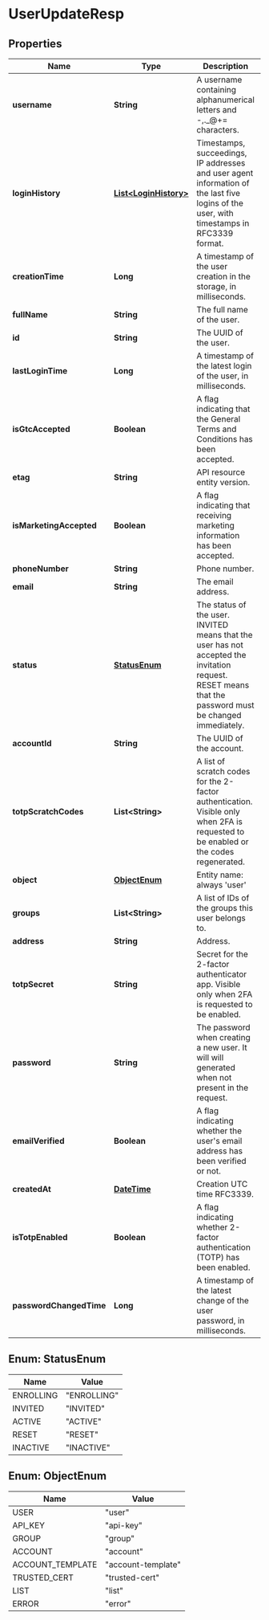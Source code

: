 
# UserUpdateResp

## Properties
Name | Type | Description | Notes
------------ | ------------- | ------------- | -------------
**username** | **String** | A username containing alphanumerical letters and -,._@+&#x3D; characters. |  [optional]
**loginHistory** | [**List&lt;LoginHistory&gt;**](LoginHistory.md) | Timestamps, succeedings, IP addresses and user agent information of the last five logins of the user, with timestamps in RFC3339 format. |  [optional]
**creationTime** | **Long** | A timestamp of the user creation in the storage, in milliseconds. |  [optional]
**fullName** | **String** | The full name of the user. |  [optional]
**id** | **String** | The UUID of the user. | 
**lastLoginTime** | **Long** | A timestamp of the latest login of the user, in milliseconds. |  [optional]
**isGtcAccepted** | **Boolean** | A flag indicating that the General Terms and Conditions has been accepted. |  [optional]
**etag** | **String** | API resource entity version. | 
**isMarketingAccepted** | **Boolean** | A flag indicating that receiving marketing information has been accepted. |  [optional]
**phoneNumber** | **String** | Phone number. |  [optional]
**email** | **String** | The email address. | 
**status** | [**StatusEnum**](#StatusEnum) | The status of the user. INVITED means that the user has not accepted the invitation request. RESET means that the password must be changed immediately. | 
**accountId** | **String** | The UUID of the account. | 
**totpScratchCodes** | **List&lt;String&gt;** | A list of scratch codes for the 2-factor authentication. Visible only when 2FA is requested to be enabled or the codes regenerated. |  [optional]
**object** | [**ObjectEnum**](#ObjectEnum) | Entity name: always &#39;user&#39; | 
**groups** | **List&lt;String&gt;** | A list of IDs of the groups this user belongs to. |  [optional]
**address** | **String** | Address. |  [optional]
**totpSecret** | **String** | Secret for the 2-factor authenticator app. Visible only when 2FA is requested to be enabled. |  [optional]
**password** | **String** | The password when creating a new user. It will will generated when not present in the request. |  [optional]
**emailVerified** | **Boolean** | A flag indicating whether the user&#39;s email address has been verified or not. |  [optional]
**createdAt** | [**DateTime**](DateTime.md) | Creation UTC time RFC3339. |  [optional]
**isTotpEnabled** | **Boolean** | A flag indicating whether 2-factor authentication (TOTP) has been enabled. |  [optional]
**passwordChangedTime** | **Long** | A timestamp of the latest change of the user password, in milliseconds. |  [optional]


<a name="StatusEnum"></a>
## Enum: StatusEnum
Name | Value
---- | -----
ENROLLING | &quot;ENROLLING&quot;
INVITED | &quot;INVITED&quot;
ACTIVE | &quot;ACTIVE&quot;
RESET | &quot;RESET&quot;
INACTIVE | &quot;INACTIVE&quot;


<a name="ObjectEnum"></a>
## Enum: ObjectEnum
Name | Value
---- | -----
USER | &quot;user&quot;
API_KEY | &quot;api-key&quot;
GROUP | &quot;group&quot;
ACCOUNT | &quot;account&quot;
ACCOUNT_TEMPLATE | &quot;account-template&quot;
TRUSTED_CERT | &quot;trusted-cert&quot;
LIST | &quot;list&quot;
ERROR | &quot;error&quot;




